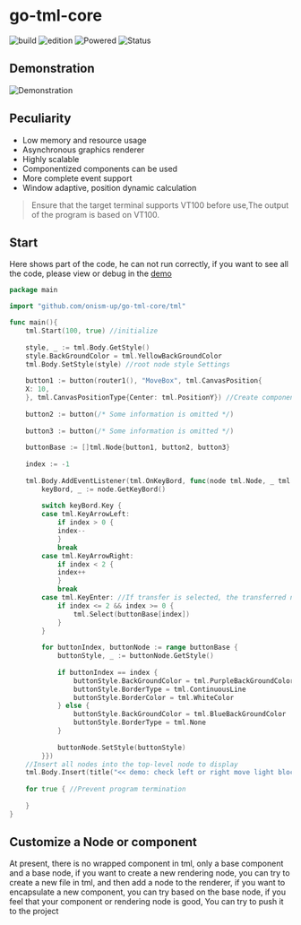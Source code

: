 # go-tml-core


![build](https://img.shields.io/badge/build-passing-green)
![edition](https://img.shields.io/badge/edition-v0.0.2-orange)
![Powered](https://img.shields.io/badge/Powered%20by-onism-blue)
![Status](https://img.shields.io/badge/Status-Test%20phase-red)

## Demonstration
![Demonstration]([https://picdm.sunbangyan.cn/2023/07/10/nuo6go.gif](https://raw.githubusercontent.com/onism-up/go-tml-core/main/static/medium/demo.gif))

## Peculiarity
- Low memory and resource usage
- Asynchronous graphics renderer
- Highly scalable
- Componentized components can be used
- More complete event support
- Window adaptive, position dynamic calculation

> Ensure that the target terminal supports VT100 before use,The output of the program is based on VT100.
## Start
Here shows part of the code, he can not run correctly, if you want to see all the code, please view or debug in the [demo](github.com/onism-up/go-tml-core/tree/main/demo)
```go
package main

import "github.com/onism-up/go-tml-core/tml"

func main(){
    tml.Start(100, true) //initialize
    
    style, _ := tml.Body.GetStyle()
    style.BackGroundColor = tml.YellowBackGroundColor
	tml.Body.SetStyle(style) //root node style Settings
    
    button1 := button(router1(), "MoveBox", tml.CanvasPosition{
    X: 10,
    }, tml.CanvasPositionType{Center: tml.PositionY}) //Create component
    
    button2 := button(/* Some information is omitted */)
    
    button3 := button(/* Some information is omitted */)
    
    buttonBase := []tml.Node{button1, button2, button3}
    
    index := -1
	
    tml.Body.AddEventListener(tml.OnKeyBord, func(node tml.Node, _ tml.Node) { //Listening event
        keyBord, _ := node.GetKeyBord()
        
        switch keyBord.Key {
        case tml.KeyArrowLeft:
            if index > 0 {
            index--
            }
            break   
        case tml.KeyArrowRight:
            if index < 2 {
            index++
            }
            break
        case tml.KeyEnter: //If transfer is selected, the transferred node will continue to listen for keyboard events
            if index <= 2 && index >= 0 {
                tml.Select(buttonBase[index])
            }
        }
        
        for buttonIndex, buttonNode := range buttonBase {
            buttonStyle, _ := buttonNode.GetStyle()
            
            if buttonIndex == index {
                buttonStyle.BackGroundColor = tml.PurpleBackGroundColor
                buttonStyle.BorderType = tml.ContinuousLine
                buttonStyle.BorderColor = tml.WhiteColor
            } else {
                buttonStyle.BackGroundColor = tml.BlueBackGroundColor
                buttonStyle.BorderType = tml.None
            }
            
            buttonNode.SetStyle(buttonStyle)
        }})
	//Insert all nodes into the top-level node to display
    tml.Body.Insert(title("<< demo: check left or right move light block >>"), button1, button2, button3)
	
    for true { //Prevent program termination
		
    }
}
```
## Customize a Node or component
At present, there is no wrapped component in tml, only a base component and a base node, if you want to create a new rendering node, you can try to create a new file in tml, and then add a node to the renderer, if you want to encapsulate a new component, you can try based on the base node, if you feel that your component or rendering node is good, You can try to push it to the project
